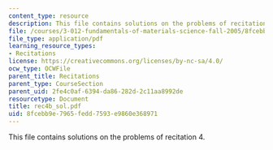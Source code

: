 ```yaml
---
content_type: resource
description: This file contains solutions on the problems of recitation 4.
file: /courses/3-012-fundamentals-of-materials-science-fall-2005/8fcebb9e7965fedd7593e9860e368971_rec4b_sol.pdf
file_type: application/pdf
learning_resource_types:
- Recitations
license: https://creativecommons.org/licenses/by-nc-sa/4.0/
ocw_type: OCWFile
parent_title: Recitations
parent_type: CourseSection
parent_uid: 2fe4c0af-6394-da86-282d-2c11aa8992de
resourcetype: Document
title: rec4b_sol.pdf
uid: 8fcebb9e-7965-fedd-7593-e9860e368971
---
```

This file contains solutions on the problems of recitation 4.
